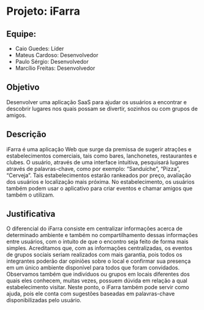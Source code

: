 # Projeto: iFarra
## Equipe:
- Caio Guedes: Líder
- Mateus Cardoso: Desenvolvedor
- Paulo Sérgio: Desenvolvedor
- Marcílio Freitas: Desenvolvedor

## Objetivo
Desenvolver uma aplicação SaaS para ajudar os usuários a encontrar e descobrir lugares nos quais possam se divertir, sozinhos ou com grupos de amigos.
## Descrição
iFarra é uma aplicação Web que surge da premissa de sugerir atrações e estabelecimentos comerciais, tais como bares, lanchonetes, restaurantes e clubes.
O usuário, através de uma interface intuitiva, pesquisará lugares através de palavras-chave, como por exemplo: “Sanduíche”, “Pizza”, “Cerveja”. Tais estabelecimentos estarão rankeados por preço, avaliação dos usuários e localização mais próxima. No estabelecimento, os usuários também podem usar o aplicativo para criar eventos e chamar amigos que também o utilizam.

## Justificativa
O diferencial do iFarra consiste em centralizar informações acerca de determinado ambiente e também no compartilhamento dessas informações entre usuários, com o intuito de que o encontro seja feito de forma mais simples. Acreditamos que, com as informações centralizadas, os eventos de grupos sociais seriam realizados com mais garantia, pois todos os integrantes poderão dar opiniões sobre o local e confirmar sua presença em um único ambiente disponível para todos que foram convidados. Observamos também que indivíduos ou grupos em locais diferentes dos quais eles conhecem, muitas vezes, possuem dúvida em relação a qual estabelecimento visitar. Neste ponto, o iFarra também pode servir como ajuda, pois ele conta com sugestões baseadas em palavras-chave disponibilizadas pelo usuário.
